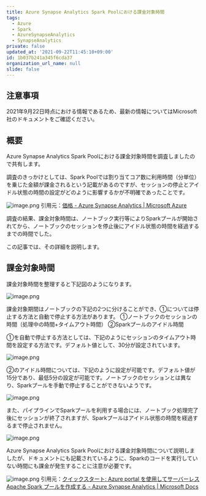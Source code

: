 ```yaml
---
title: Azure Synapse Analytics Spark Poolにおける課金対象時間
tags:
  - Azure
  - Spark
  - AzureSynapseAnalytics
  - SynapseAnalytics
private: false
updated_at: '2021-09-22T11:45:10+09:00'
id: 1b037b241a345f6cda37
organization_url_name: null
slide: false
---
```


## 注意事項
2021年9月22日時点における情報であるため、最新の情報についてはMicrosoft社のドキュメントをご確認ください。

## 概要
Azure Synapse Analytics Spark Poolにおける課金対象時間を調査しましたので共有します。

調査のきっかけとしては、Spark Poolでは割り当てコア数に利用時間（分単位）を乗じた金額が課金されるという記載があるのですが、セッションの停止とアイドル状態の時間の設定がどのように影響するかが不明確であったことです。

![image.png](https://qiita-image-store.s3.ap-northeast-1.amazonaws.com/0/24031/83e4f9dd-cd6f-1f40-a8b4-8e33a835d35c.png)
引用元：[価格 - Azure Synapse Analytics | Microsoft Azure](https://azure.microsoft.com/ja-jp/pricing/details/synapse-analytics/)

調査の結果、課金対象時間は、ノートブック実行等によりSparkプールが開始されてから、ノートブックのセッションを停止後にアイドル状態の時間を経過するまでの時間でした。

この記事では、その詳細を説明します。

## 課金対象時間

課金対象時間を整理すると下記図のようになります。

![image.png](https://qiita-image-store.s3.ap-northeast-1.amazonaws.com/0/24031/40a227e2-80e8-ec66-348a-2c0ff7b9e1ab.png)

課金対象期間はノートブックの下記の2つに分けることができ、①については停止する方法と自動で停止する方法があります。
①ノートブックのセッションの時間（処理中の時間+タイムアウト時間）
②Sparkプールのアイドル時間

①を自動で停止する方法としては、下記のようにセッションのタイムアウト時間を設定する方法です。デフォルト値として、30分が設定されています。

![image.png](https://qiita-image-store.s3.ap-northeast-1.amazonaws.com/0/24031/22227d8e-15c5-ce7d-6916-b69e9a5cf5dc.png)

②のアイドル時間については、下記のように設定が可能です。デフォルト値が15分であり、最低5分の設定が可能です。ノートブックのセッションとは異なり、Sparkプールを手動で停止することができないようです。

![image.png](https://qiita-image-store.s3.ap-northeast-1.amazonaws.com/0/24031/71dd1f3f-6cf1-65e6-57b8-325c9dc65f4c.png)


また、パイプラインでSparkプールを利用する場合には、ノートブック処理完了後にセッションが終了されますが、Sparkプールはアイドル状態の時間を経過するまで停止されません。

![image.png](https://qiita-image-store.s3.ap-northeast-1.amazonaws.com/0/24031/f37962eb-64dd-d0f9-e442-cf47567dc86a.png)


Azure Synapse Analytics Spark Poolにおける課金対象時間について説明しましたが、ドキュメントにも記載されているように、Sparkのコードを実行していない時間にも課金が発生することに注意が必要です。

![image.png](https://qiita-image-store.s3.ap-northeast-1.amazonaws.com/0/24031/365219e7-7eb9-4d13-fa3b-a1193c2e9171.png)
引用元：[クイックスタート: Azure portal を使用してサーバーレス Apache Spark プールを作成する - Azure Synapse Analytics | Microsoft Docs](https://docs.microsoft.com/ja-jp/azure/synapse-analytics/quickstart-create-apache-spark-pool-portal)
